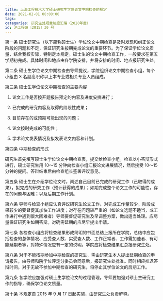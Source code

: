 ```yaml
---
title: 上海工程技术大学硕士研究生学位论文中期检查的规定
date: 2021-02-01 00:00:00
tags: 
categories: 研究生处规章制度汇编（2020年度）
id: 沪工程研〔2015〕30 号
---
```


第一条 硕士研究生（以下简称硕士生）学位论文中期检查是及时发现和纠正论文阶段的问题和不足，保证研究生按期完成论文的重要环节。为了保证学位论文质量，结合我校实际，特制定本规定。硕士生的论文中期检查工作，一般要求在第五学期初完成。具体时间和地点由各学院安排，并将安排的时间、地点报研究生处。

第二条 硕士生学位论文中期检查由导师提议，学院组织论文中期检查小组，每个小组由 3 名副高职称以上本专业或相关专业人员组成。

第三条 硕士生学位论文中期检查的主要内容

1. 论文工作是否按开题报告预定的内容及进度安排进行；

2. 已完成的研究内容及取得的阶段性成果；

3. 目前存在的或预期可能出现的问题；

4. 论文按时完成的可能性；

5. 学术论文发表情况及拟发表论文内容和计划。

第四条 中期检查的形式

研究生首先填写硕士生学位论文中期检查表，提交给检查小组。检查以小答辩形式进行，硕士研究生用 10～15 分钟向检查小组汇报论文进展情况，然后接受 10～15 分钟的提问。答辩结束后由检查组长签署评议意见。

第五条 硕士生在介绍学位论文时，阐述自己目前已完成的研究工作（己取得的成果），拟完成的研究工作（预计获得的成果）；如期完成整个论文工作的可能性，存在的问题与困难；以及后期工作计划。

第六条 导师与检查小组应认真评议研究生论文工作，对完成工作量较少，阶段成果较少的要督促其加快工作进度；对存在问题较严重的（如论文选题不适当，或工作进行中遇到很大困难者）导师要督促研究生及早调整方案，做出适当处理。应尽量保证研究生如期答辩。对确需延期的应尽早提出申请。

第七条 各检查小组应将检查结果形成简明的书面总结上报所在学院，总结中应包括检查的总体情况、应受查人数、实受查人数、工作正常者、工作需加速者、有可能延期者等，对特殊情况应有一定的说明。学院应将检查结果汇总报研究生处。

第八条 对于不能按期参加中期检查的研究生，需由研究生本人提出延期检查的申请报告，由导师和院学位评定分委员会同意后，报研究生处批准。同时相应推迟答辩时间。对于无故不参加中期检查的研究生，将停止其学位论文的后期工作。

第九条 各学院应加强对硕士生学位论文的过程管理，导师要加强对硕士生研究工作的指导，确保学位论文质量。

第十条 本规定自 2015 年 9 月 17 日起实施，由研究生处负责解释。
